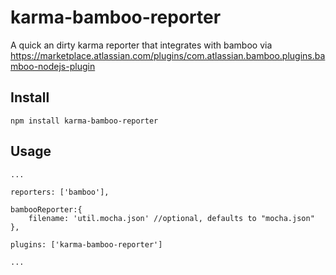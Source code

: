 karma-bamboo-reporter
=====================

A quick an dirty karma reporter that integrates with bamboo via https://marketplace.atlassian.com/plugins/com.atlassian.bamboo.plugins.bamboo-nodejs-plugin

Install
------------
`npm install karma-bamboo-reporter`

Usage
------------
```
...

reporters: ['bamboo'],

bambooReporter:{
    filename: 'util.mocha.json' //optional, defaults to "mocha.json"
},

plugins: ['karma-bamboo-reporter']

...
```